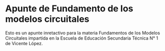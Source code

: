 # Apunte de Fundamento de los modelos circuitales

Esto es un apunte inretactivo para la materia Fundamentos de los Modelos Circuitales impartida en la Escuela de Educación Secundaria Técnica N° 1 de Vicente López.
